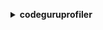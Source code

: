 **<details ><summary style="color:none;">codeguruprofiler</summary><blockquote>**

- **<details><summary style="color:none;"><b><u>add-notification-channels</b></u></summary><blockquote>**

  * **<p style="color:none;">--channels</p>**
  * **<p style="color:none;">--profiling-group-name</p>**
  * **<p style="color:none;">--cli-input-json</p>**
  * **<p style="color:none;">--cli-input-yaml</p>**
  * **<p style="color:none;">--generate-cli-skeleton</p>**
  </br>
  **<p style="color:red;">Description</p>**
  </br>
  ## **Examples**
  ```bash

  ```
  ```json

  ```


- **<details><summary style="color:none;"><b><u>batch-get-frame-metric-data</b></u></summary><blockquote>**

  * **<p style="color:none;">--end-time</p>**
  * **<p style="color:none;">--frame-metrics</p>**
  * **<p style="color:none;">--period</p>**
  * **<p style="color:none;">--profiling-group-name</p>**
  * **<p style="color:none;">--start-time</p>**
  * **<p style="color:none;">--target-resolution</p>**
  * **<p style="color:none;">--cli-input-json</p>**
  * **<p style="color:none;">--cli-input-yaml</p>**
  * **<p style="color:none;">--generate-cli-skeleton</p>**
  </br>
  **<p style="color:red;">Description</p>**
  </br>
  ## **Examples**
  ```bash

  ```
  ```json

  ```


- **<details><summary style="color:none;"><b><u>configure-agent</b></u></summary><blockquote>**

  * **<p style="color:none;">--fleet-instance-id</p>**
  * **<p style="color:none;">--metadata</p>**
  * **<p style="color:none;">--profiling-group-name</p>**
  * **<p style="color:none;">--cli-input-json</p>**
  * **<p style="color:none;">--cli-input-yaml</p>**
  * **<p style="color:none;">--generate-cli-skeleton</p>**
  </br>
  **<p style="color:red;">Description</p>**
  </br>
  ## **Examples**
  ```bash

  ```
  ```json

  ```


- **<details><summary style="color:none;"><b><u>create-profiling-group</b></u></summary><blockquote>**

  * **<p style="color:none;">--agent-orchestration-config</p>**
  * **<p style="color:none;">--client-token</p>**
  * **<p style="color:none;">--compute-platform</p>**
  * **<p style="color:none;">--profiling-group-name</p>**
  * **<p style="color:none;">--tags</p>**
  * **<p style="color:none;">--cli-input-json</p>**
  * **<p style="color:none;">--cli-input-yaml</p>**
  * **<p style="color:none;">--generate-cli-skeleton</p>**
  </br>
  **<p style="color:red;">Description</p>**
  </br>
  ## **Examples**
  ```bash

  ```
  ```json

  ```


- **<details><summary style="color:none;"><b><u>delete-profiling-group</b></u></summary><blockquote>**

  * **<p style="color:none;">--profiling-group-name</p>**
  * **<p style="color:none;">--cli-input-json</p>**
  * **<p style="color:none;">--cli-input-yaml</p>**
  * **<p style="color:none;">--generate-cli-skeleton</p>**
  </br>
  **<p style="color:red;">Description</p>**
  </br>
  ## **Examples**
  ```bash

  ```
  ```json

  ```


- **<details><summary style="color:none;"><b><u>describe-profiling-group</b></u></summary><blockquote>**

  * **<p style="color:none;">--profiling-group-name</p>**
  * **<p style="color:none;">--cli-input-json</p>**
  * **<p style="color:none;">--cli-input-yaml</p>**
  * **<p style="color:none;">--generate-cli-skeleton</p>**
  </br>
  **<p style="color:red;">Description</p>**
  </br>
  ## **Examples**
  ```bash

  ```
  ```json

  ```


- **<details><summary style="color:none;"><b><u>get-findings-report-account-summary</b></u></summary><blockquote>**

  * **<p style="color:none;">--daily-reports-only</p>**
  * **<p style="color:none;">--no-daily-reports-only</p>**
  * **<p style="color:none;">--max-results</p>**
  * **<p style="color:none;">--next-token</p>**
  * **<p style="color:none;">--cli-input-json</p>**
  * **<p style="color:none;">--cli-input-yaml</p>**
  * **<p style="color:none;">--generate-cli-skeleton</p>**
  </br>
  **<p style="color:red;">Description</p>**
  </br>
  ## **Examples**
  ```bash

  ```
  ```json

  ```


- **<details><summary style="color:none;"><b><u>get-notification-configuration</b></u></summary><blockquote>**

  * **<p style="color:none;">--profiling-group-name</p>**
  * **<p style="color:none;">--cli-input-json</p>**
  * **<p style="color:none;">--cli-input-yaml</p>**
  * **<p style="color:none;">--generate-cli-skeleton</p>**
  </br>
  **<p style="color:red;">Description</p>**
  </br>
  ## **Examples**
  ```bash

  ```
  ```json

  ```


- **<details><summary style="color:none;"><b><u>get-policy</b></u></summary><blockquote>**

  * **<p style="color:none;">--profiling-group-name</p>**
  * **<p style="color:none;">--cli-input-json</p>**
  * **<p style="color:none;">--cli-input-yaml</p>**
  * **<p style="color:none;">--generate-cli-skeleton</p>**
  </br>
  **<p style="color:red;">Description</p>**
  </br>
  ## **Examples**
  ```bash

  ```
  ```json

  ```


- **<details><summary style="color:none;"><b><u>get-profile</b></u></summary><blockquote>**

  * **<p style="color:none;">--accept</p>**
  * **<p style="color:none;">--end-time</p>**
  * **<p style="color:none;">--max-depth</p>**
  * **<p style="color:none;">--period</p>**
  * **<p style="color:none;">--profiling-group-name</p>**
  * **<p style="color:none;">--start-time</p>**
  </br>
  **<p style="color:red;">Description</p>**
  </br>
  ## **Examples**
  ```bash

  ```
  ```json

  ```


- **<details><summary style="color:none;"><b><u>get-recommendations</b></u></summary><blockquote>**

  * **<p style="color:none;">--end-time</p>**
  * **<p style="color:none;">--locale</p>**
  * **<p style="color:none;">--profiling-group-name</p>**
  * **<p style="color:none;">--start-time</p>**
  * **<p style="color:none;">--cli-input-json</p>**
  * **<p style="color:none;">--cli-input-yaml</p>**
  * **<p style="color:none;">--generate-cli-skeleton</p>**
  </br>
  **<p style="color:red;">Description</p>**
  </br>
  ## **Examples**
  ```bash

  ```
  ```json

  ```


- **<details><summary style="color:none;"><b><u>help</b></u></summary><blockquote>**

  * **<p style="color:none;"></p>**
  </br>
  **<p style="color:red;">Description</p>**
  </br>
  ## **Examples**
  ```bash

  ```
  ```json

  ```


- **<details><summary style="color:none;"><b><u>list-findings-reports</b></u></summary><blockquote>**

  * **<p style="color:none;">--daily-reports-only</p>**
  * **<p style="color:none;">--no-daily-reports-only</p>**
  * **<p style="color:none;">--end-time</p>**
  * **<p style="color:none;">--max-results</p>**
  * **<p style="color:none;">--next-token</p>**
  * **<p style="color:none;">--profiling-group-name</p>**
  * **<p style="color:none;">--start-time</p>**
  * **<p style="color:none;">--cli-input-json</p>**
  * **<p style="color:none;">--cli-input-yaml</p>**
  * **<p style="color:none;">--generate-cli-skeleton</p>**
  </br>
  **<p style="color:red;">Description</p>**
  </br>
  ## **Examples**
  ```bash

  ```
  ```json

  ```


- **<details><summary style="color:none;"><b><u>list-profile-times</b></u></summary><blockquote>**

  * **<p style="color:none;">--end-time</p>**
  * **<p style="color:none;">--order-by</p>**
  * **<p style="color:none;">--period</p>**
  * **<p style="color:none;">--profiling-group-name</p>**
  * **<p style="color:none;">--start-time</p>**
  * **<p style="color:none;">--cli-input-json</p>**
  * **<p style="color:none;">--cli-input-yaml</p>**
  * **<p style="color:none;">--starting-token</p>**
  * **<p style="color:none;">--page-size</p>**
  * **<p style="color:none;">--max-items</p>**
  * **<p style="color:none;">--generate-cli-skeleton</p>**
  </br>
  **<p style="color:red;">Description</p>**
  </br>
  ## **Examples**
  ```bash

  ```
  ```json

  ```


- **<details><summary style="color:none;"><b><u>list-profiling-groups</b></u></summary><blockquote>**

  * **<p style="color:none;">--include-description</p>**
  * **<p style="color:none;">--no-include-description</p>**
  * **<p style="color:none;">--max-results</p>**
  * **<p style="color:none;">--next-token</p>**
  * **<p style="color:none;">--cli-input-json</p>**
  * **<p style="color:none;">--cli-input-yaml</p>**
  * **<p style="color:none;">--generate-cli-skeleton</p>**
  </br>
  **<p style="color:red;">Description</p>**
  </br>
  ## **Examples**
  ```bash

  ```
  ```json

  ```


- **<details><summary style="color:none;"><b><u>list-tags-for-resource</b></u></summary><blockquote>**

  * **<p style="color:none;">--resource-arn</p>**
  * **<p style="color:none;">--cli-input-json</p>**
  * **<p style="color:none;">--cli-input-yaml</p>**
  * **<p style="color:none;">--generate-cli-skeleton</p>**
  </br>
  **<p style="color:red;">Description</p>**
  </br>
  ## **Examples**
  ```bash

  ```
  ```json

  ```


- **<details><summary style="color:none;"><b><u>post-agent-profile</b></u></summary><blockquote>**

  * **<p style="color:none;">--agent-profile</p>**
  * **<p style="color:none;">--content-type</p>**
  * **<p style="color:none;">--profile-token</p>**
  * **<p style="color:none;">--profiling-group-name</p>**
  * **<p style="color:none;">--cli-input-json</p>**
  * **<p style="color:none;">--cli-input-yaml</p>**
  * **<p style="color:none;">--generate-cli-skeleton</p>**
  </br>
  **<p style="color:red;">Description</p>**
  </br>
  ## **Examples**
  ```bash

  ```
  ```json

  ```


- **<details><summary style="color:none;"><b><u>put-permission</b></u></summary><blockquote>**

  * **<p style="color:none;">--action-group</p>**
  * **<p style="color:none;">--principals</p>**
  * **<p style="color:none;">--profiling-group-name</p>**
  * **<p style="color:none;">--revision-id</p>**
  * **<p style="color:none;">--cli-input-json</p>**
  * **<p style="color:none;">--cli-input-yaml</p>**
  * **<p style="color:none;">--generate-cli-skeleton</p>**
  </br>
  **<p style="color:red;">Description</p>**
  </br>
  ## **Examples**
  ```bash

  ```
  ```json

  ```


- **<details><summary style="color:none;"><b><u>remove-notification-channel</b></u></summary><blockquote>**

  * **<p style="color:none;">--channel-id</p>**
  * **<p style="color:none;">--profiling-group-name</p>**
  * **<p style="color:none;">--cli-input-json</p>**
  * **<p style="color:none;">--cli-input-yaml</p>**
  * **<p style="color:none;">--generate-cli-skeleton</p>**
  </br>
  **<p style="color:red;">Description</p>**
  </br>
  ## **Examples**
  ```bash

  ```
  ```json

  ```


- **<details><summary style="color:none;"><b><u>remove-permission</b></u></summary><blockquote>**

  * **<p style="color:none;">--action-group</p>**
  * **<p style="color:none;">--profiling-group-name</p>**
  * **<p style="color:none;">--revision-id</p>**
  * **<p style="color:none;">--cli-input-json</p>**
  * **<p style="color:none;">--cli-input-yaml</p>**
  * **<p style="color:none;">--generate-cli-skeleton</p>**
  </br>
  **<p style="color:red;">Description</p>**
  </br>
  ## **Examples**
  ```bash

  ```
  ```json

  ```


- **<details><summary style="color:none;"><b><u>submit-feedback</b></u></summary><blockquote>**

  * **<p style="color:none;">--anomaly-instance-id</p>**
  * **<p style="color:none;">--comment</p>**
  * **<p style="color:none;">--profiling-group-name</p>**
  * **<p style="color:none;">--type</p>**
  * **<p style="color:none;">--cli-input-json</p>**
  * **<p style="color:none;">--cli-input-yaml</p>**
  * **<p style="color:none;">--generate-cli-skeleton</p>**
  </br>
  **<p style="color:red;">Description</p>**
  </br>
  ## **Examples**
  ```bash

  ```
  ```json

  ```


- **<details><summary style="color:none;"><b><u>tag-resource</b></u></summary><blockquote>**

  * **<p style="color:none;">--resource-arn</p>**
  * **<p style="color:none;">--tags</p>**
  * **<p style="color:none;">--cli-input-json</p>**
  * **<p style="color:none;">--cli-input-yaml</p>**
  * **<p style="color:none;">--generate-cli-skeleton</p>**
  </br>
  **<p style="color:red;">Description</p>**
  </br>
  ## **Examples**
  ```bash

  ```
  ```json

  ```


- **<details><summary style="color:none;"><b><u>untag-resource</b></u></summary><blockquote>**

  * **<p style="color:none;">--resource-arn</p>**
  * **<p style="color:none;">--tag-keys</p>**
  * **<p style="color:none;">--cli-input-json</p>**
  * **<p style="color:none;">--cli-input-yaml</p>**
  * **<p style="color:none;">--generate-cli-skeleton</p>**
  </br>
  **<p style="color:red;">Description</p>**
  </br>
  ## **Examples**
  ```bash

  ```
  ```json

  ```


- **<details><summary style="color:none;"><b><u>update-profiling-group</b></u></summary><blockquote>**

  * **<p style="color:none;">--agent-orchestration-config</p>**
  * **<p style="color:none;">--profiling-group-name</p>**
  * **<p style="color:none;">--cli-input-json</p>**
  * **<p style="color:none;">--cli-input-yaml</p>**
  * **<p style="color:none;">--generate-cli-skeleton</p>**
  </br>
  **<p style="color:red;">Description</p>**
  </br>
  ## **Examples**
  ```bash

  ```
  ```json

  ```


</blockquote></details>
</blockquote></details>
</blockquote></details>
</blockquote></details>
</blockquote></details>
</blockquote></details>
</blockquote></details>
</blockquote></details>
</blockquote></details>
</blockquote></details>
</blockquote></details>
</blockquote></details>
</blockquote></details>
</blockquote></details>
</blockquote></details>
</blockquote></details>
</blockquote></details>
</blockquote></details>
</blockquote></details>
</blockquote></details>
</blockquote></details>
</blockquote></details>
</blockquote></details>
</blockquote></details>
</blockquote></details>

